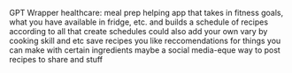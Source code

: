 GPT Wrapper healthcare: meal prep helping app that takes in fitness goals, what you have available in fridge, etc. and builds a schedule of recipes according to all that
create schedules
could also add your own
vary by cooking skill and etc
save recipes you like
reccomendations for things you can make with certain ingredients
maybe a social media-eque way to post recipes to share and stuff